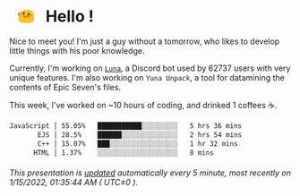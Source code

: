 <h1>   <img src="./spoink.gif" style="vertical-align:middle;" width="30px">   Hello ! </h1>

Nice to meet you! I'm just a guy without a tomorrow, who likes to develop little things with his poor knowledge.

Currently, I'm working on <a href='https://github.com/Asgarrrr/Luna'>`Luna`</a>, a Discord bot used by 62737 users with very unique features. I'm also working on `Yuna Unpack`, a tool for datamining the contents of Epic Seven's files.

This week, I've worked on ~10 hours of coding, and drinked 1 coffees ☕.

```
JavaScript │ 55.05%   ███████████░░░░░░░░░   5 hrs 36 mins
       EJS │ 28.5%    ██████░░░░░░░░░░░░░░   2 hrs 54 mins
       C++ │ 15.07%   ███░░░░░░░░░░░░░░░░░   1 hr 32 mins
      HTML │ 1.37%    ░░░░░░░░░░░░░░░░░░░░   8 mins
```

###### This presentation is [updated](https://github.com/Asgarrrr) automatically every 5 minute, most recently on 1/15/2022, 01:35:44 AM ( UTC±0 ).